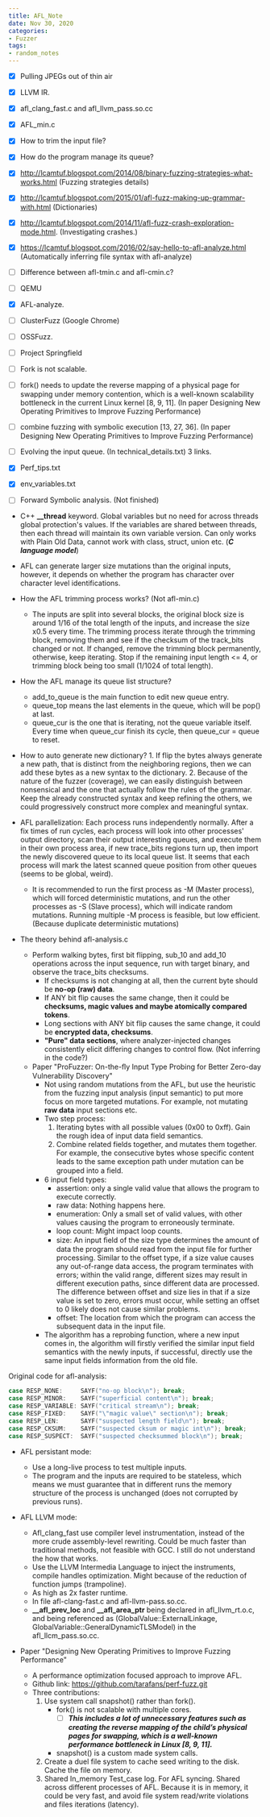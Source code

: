 ```yaml
---
title: AFL_Note
date: Nov 30, 2020
categories:
- Fuzzer
tags:
- random_notes
---
```


* [x] Pulling JPEGs out of thin air
* [x] LLVM IR.
* [x] afl_clang_fast.c and afl_llvm_pass.so.cc
* [x] AFL_min.c
* [x] How to trim the input file?
* [x] How do the program manage its queue?
* [x] http://lcamtuf.blogspot.com/2014/08/binary-fuzzing-strategies-what-works.html (Fuzzing strategies details)
* [x] http://lcamtuf.blogspot.com/2015/01/afl-fuzz-making-up-grammar-with.html (Dictionaries)
* [x] http://lcamtuf.blogspot.com/2014/11/afl-fuzz-crash-exploration-mode.html. (Investigating crashes.)
* [x] https://lcamtuf.blogspot.com/2016/02/say-hello-to-afl-analyze.html (Automatically inferring file syntax with afl-analyze)
* [ ] Difference between afl-tmin.c and afl-cmin.c?
* [ ] QEMU
* [x] AFL-analyze. 
* [ ] ClusterFuzz (Google Chrome) 
* [ ] OSSFuzz.
* [ ] Project Springfield
* [ ] Fork is not scalable.
* [ ] fork() needs to update the reverse mapping of a physical page for swapping under memory contention, which is a well-known scalability bottleneck in the current Linux kernel [8, 9, 11]. (In paper Designing New Operating Primitives to Improve Fuzzing Performance)
* [ ] combine fuzzing with symbolic execution [13, 27, 36]. (In paper Designing New Operating Primitives to Improve Fuzzing Performance)
* [ ] Evolving the input queue. (In technical_details.txt) 3 links.
* [x] Perf_tips.txt
* [x] env_variables.txt
* [ ] Forward Symbolic analysis. (Not finished)


- C++ **__thread** keyword. Global variables but no need for across threads global protection's values. If the variables are shared between threads, then each thread will maintain its own variable version. Can only works with Plain Old Data, cannot work with class, struct, union etc. (***C language model***)

-  AFL can generate larger size mutations than the original inputs, however, it depends on whether the program has character over character level identifications.

- How the AFL trimming process works? (Not afl-min.c)
    - The inputs are split into several blocks, the original block size is around 1/16 of the total length of the inputs, and increase the size x0.5 every time. The trimming process iterate through the trimming block, removing them and see if the checksum of the track_bits changed or not. If changed, remove the trimming block permanently, otherwise, keep iterating. Stop if the remaining input length <= 4, or trimming block being too small (1/1024 of total length). 

- How the AFL manage its queue list structure?
    - add_to_queue is the main function to edit new queue entry.
    - queue_top means the last elements in the queue, which will be pop() at last. 
    - queue_cur is the one that is iterating, not the queue variable itself. Every time when queue_cur finish its cycle, then queue_cur = queue to reset.

- How to auto generate new dictionary? 1. If flip the bytes always generate a new path, that is distinct from the neighboring regions, then we can add these bytes as a new syntax to the dictionary. 2. Because of the nature of the fuzzer (coverage), we can easily distinguish between nonsensical and the one that actually follow the rules of the grammar. Keep the already constructed syntax and keep refining the others, we could progressively construct more complex and meaningful syntax.

- AFL parallelization: Each process runs independently normally. After a fix times of run cycles, each process will look into other processes' output directory, scan their output interesting queues, and execute them in their own process area, if new trace_bits regions turn up, then import the newly discovered queue to its local queue list. It seems that each process will mark the latest scanned queue position from other queues (seems to be global, weird). 
    - It is recommended to run the first process as -M (Master process), which will forced deterministic mutations, and run the other processes as -S (Slave process), which will indicate random mutations. Running multiple -M process is feasible, but low efficient. (Because duplicate deterministic mutations)


- The theory behind afl-analysis.c
    - Perform walking bytes, first bit flipping, sub_10 and add_10 operations across the input sequence, run with target binary, and observe the trace_bits checksums.
        - If checksums is not changing at all, then the current byte should be **no-op (raw) data**.
        - If ANY bit flip causes the same change, then it could be **checksums, magic values and maybe atomically compared tokens**.
        - Long sections with ANY bit flip causes the same change, it could be **encrypted data, checksums**. 
        - **"Pure" data sections**, where analyzer-injected changes consistently elicit differing changes to control flow. (Not inferring in the code?)
    - Paper "ProFuzzer: On-the-ﬂy Input Type Probing for Better Zero-day Vulnerability Discovery"
        - Not using random mutations from the AFL, but use the heuristic from the fuzzing input analysis (input semantic) to put more focus on more targeted mutations. For example, not mutating **raw data** input sections etc. 
        - Two step process:
            1. Iterating bytes with all possible values (0x00 to 0xff). Gain the rough idea of input data field semantics. 
            2. Combine related fields together, and mutates them together. For example, the consecutive bytes whose specific content leads to the same exception path under mutation can be grouped into a ﬁeld.
        - 6 input field types:
            - assertion: only a single valid value that allows the program to execute correctly.
            - raw data: Nothing happens here.
            - enumeration: Only a small set of valid values, with other values causing the program to erroneously terminate.
            - loop count: Might impact loop counts.
            - size: An input ﬁeld of the size type determines the amount of data the program should read from the input file for further processing. Similar to the offset type, if a size value causes any out-of-range data access, the program terminates with errors; within the valid range, different sizes may result in different execution paths, since different data are processed. The difference between offset and size lies in that if a size value is set to zero, errors must occur, while setting an offset to 0 likely does not cause similar problems.
            - offset: The location from which the program can access the subsequent data in the input file. 
        - The algorithm has a reprobing function, where a new input comes in, the algorithm will firstly verified the similar input field semantics with the newly inputs, if successful, directly use the same input fields information from the old file.
        
Original code for afl-analysis:

```C
case RESP_NONE:     SAYF("no-op block\n"); break;
case RESP_MINOR:    SAYF("superficial content\n"); break;
case RESP_VARIABLE: SAYF("critical stream\n"); break;
case RESP_FIXED:    SAYF("\"magic value\" section\n"); break;
case RESP_LEN:      SAYF("suspected length field\n"); break;
case RESP_CKSUM:    SAYF("suspected cksum or magic int\n"); break;
case RESP_SUSPECT:  SAYF("suspected checksummed block\n"); break;
```

- AFL persistant mode:
    - Use a long-live process to test multiple inputs. 
    - The program and the inputs are required to be stateless, which means we must guarantee that in different runs the memory structure of the process is unchanged (does not corrupted by previous runs).

- AFL LLVM mode:
    - Afl_clang_fast use compiler level instrumentation, instead of the more crude assembly-level rewriting. Could be much faster than traditional methods, not feasible with GCC. I still do not understand the how that works.
    - Use the LLVM Intermedia Language to inject the instruments, compile handles optimization. Might because of the reduction of function jumps (trampoline). 
    - As high as 2x faster runtime. 
    - In file afl-clang-fast.c and afl-llvm-pass.so.cc. 
    - **__afl_prev_loc** and **__afl_area_ptr** being declared in afl_llvm_rt.o.c, and being referenced as (GlobalValue::ExternalLinkage, GlobalVariable::GeneralDynamicTLSModel) in the afl_llcm_pass.so.cc.

- Paper "Designing New Operating Primitives to Improve Fuzzing Performance"
    - A performance optimization focused approach to improve AFL.
    - Github link: https://github.com/tarafans/perf-fuzz.git
    - Three contributions:
        1. Use system call snapshot() rather than fork().
            - fork() is not scalable with multiple cores. 
                * [ ] ***This includes a lot of unnecessary features such as creating the reverse mapping of the child’s physical pages for swapping, which is a well-known performance bottleneck in Linux [8, 9, 11].***
            - snapshot() is a custom made system calls. 
        2. Create a duel file system to cache seed writing to the disk. Cache the file on memory.
        3. Shared In_memory Test_case log. For AFL syncing. Shared across different processes of AFL. Because it is in memory, it could be very fast, and avoid file system read/write violations and files iterations (latency). 
